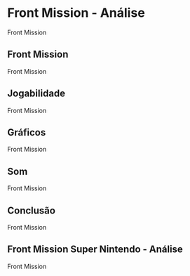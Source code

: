 ---
---

# Front Mission - Análise

Front Mission

## Front Mission

Front Mission

## Jogabilidade

Front Mission

## Gráficos

Front Mission

## Som

Front Mission

## Conclusão

Front Mission

## Front Mission Super Nintendo - Análise

Front Mission
